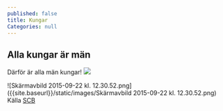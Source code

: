 ```yaml
---
published: false
title: Kungar
Categories: null
---
```



## Alla kungar är män

Därför är alla män kungar! ![](http://www.torebrings.se/bilder/artikelbilder/16402big.jpg)

![Skärmavbild 2015-09-22 kl. 12.30.52.png]({{site.baseurl}}/static/images/Skärmavbild 2015-09-22 kl. 12.30.52.png)
 Källa [SCB](https://www.ipcc.ch/report/ar5/syr/ "SCB")
